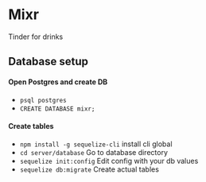 # Mixr

Tinder for drinks

## Database setup

#### Open Postgres and create DB

* `psql postgres`
* `CREATE DATABASE mixr;`

#### Create tables

* `npm install -g sequelize-cli` install cli global
* `cd server/database` Go to database directory
* `sequelize init:config` Edit config with your db values
* `sequelize db:migrate` Create actual tables
